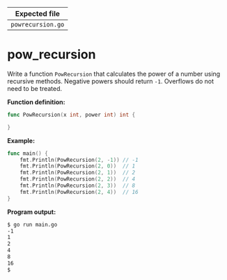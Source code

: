 | Expected file     |
| ----------------- |
| `powrecursion.go` |

# pow_recursion


Write a function `PowRecursion` that calculates the power of a number using recursive methods. Negative powers should return `-1`. Overflows do not need to be treated.

**Function definition:**

```go
func PowRecursion(x int, power int) int {

}
```

**Example:**

```go
func main() {
    fmt.Println(PowRecursion(2, -1)) // -1
    fmt.Println(PowRecursion(2, 0))  // 1
    fmt.Println(PowRecursion(2, 1))  // 2
    fmt.Println(PowRecursion(2, 2))  // 4
    fmt.Println(PowRecursion(2, 3))  // 8
    fmt.Println(PowRecursion(2, 4))  // 16
}
```

**Program output:**

```sh
$ go run main.go
-1
1
2
4
8
16
$
```
